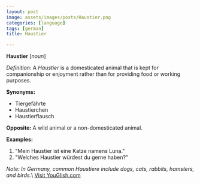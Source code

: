 ```yaml
---
layout: post
image: assets/images/posts/Haustier.png
categories: [language]
tags: [german]
title: Haustier

---
```


**Haustier** [*noun*]

*Definition:*
A *Haustier* is a domesticated animal that is kept for companionship or enjoyment rather than for providing food or working purposes.

**Synonyms:**
- Tiergefährte
- Haustierchen
- Haustierflausch

**Opposite:**
A wild animal or a non-domesticated animal.

**Examples:**
1. "Mein Haustier ist eine Katze namens Luna."
2. "Welches Haustier würdest du gerne haben?"

*Note: In Germany, common *Haustiere* include dogs, cats, rabbits, hamsters, and birds.*\ <a id="yg-widget-0" class="youglish-widget" data-query="Haustier" data-lang="german" data-components="8412" data-auto-start="0" data-bkg-color="theme_light" data-title="How%20to%20pronounce%20Haustier%20in%20German"  rel="nofollow" href="https://youglish.com">Visit YouGlish.com</a><script async src="https://youglish.com/public/emb/widget.js" charset="utf-8"></script>